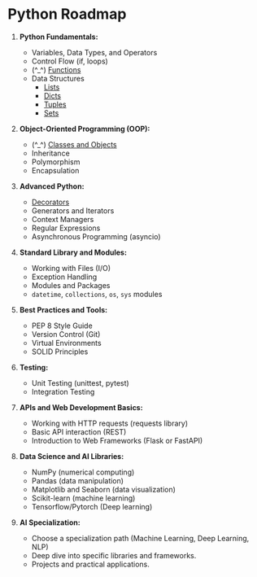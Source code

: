 # Python Roadmap

1. **Python Fundamentals:**

   - Variables, Data Types, and Operators
   - Control Flow (if, loops)
   - (^\_^) [Functions](./Fundamentals/Functions/Advanced_Functions.md)
   - Data Structures
     - [Lists](./Fundamentals/Lists/Lists.md)
     - [Dicts](./Fundamentals/Dicts/Dicts.md)
     - [Tuples](./Fundamentals/Tuples/Tuples.md)
     - [Sets](./Fundamentals/Sets/Sets.md)

2. **Object-Oriented Programming (OOP):**

   - (^\_^) [Classes and Objects](./OOP/OOP_Pillars.md)
   - Inheritance
   - Polymorphism
   - Encapsulation

3. **Advanced Python:**

   - [Decorators](./Advanced/Decorators/Decorators.md)
   - Generators and Iterators
   - Context Managers
   - Regular Expressions
   - Asynchronous Programming (asyncio)

4. **Standard Library and Modules:**

   - Working with Files (I/O)
   - Exception Handling
   - Modules and Packages
   - `datetime`, `collections`, `os`, `sys` modules

5. **Best Practices and Tools:**

   - PEP 8 Style Guide
   - Version Control (Git)
   - Virtual Environments
   - SOLID Principles

6. **Testing:**

   - Unit Testing (unittest, pytest)
   - Integration Testing

7. **APIs and Web Development Basics:**

   - Working with HTTP requests (requests library)
   - Basic API interaction (REST)
   - Introduction to Web Frameworks (Flask or FastAPI)

8. **Data Science and AI Libraries:**

   - NumPy (numerical computing)
   - Pandas (data manipulation)
   - Matplotlib and Seaborn (data visualization)
   - Scikit-learn (machine learning)
   - Tensorflow/Pytorch (Deep learning)

9. **AI Specialization:**
   - Choose a specialization path (Machine Learning, Deep Learning, NLP)
   - Deep dive into specific libraries and frameworks.
   - Projects and practical applications.
